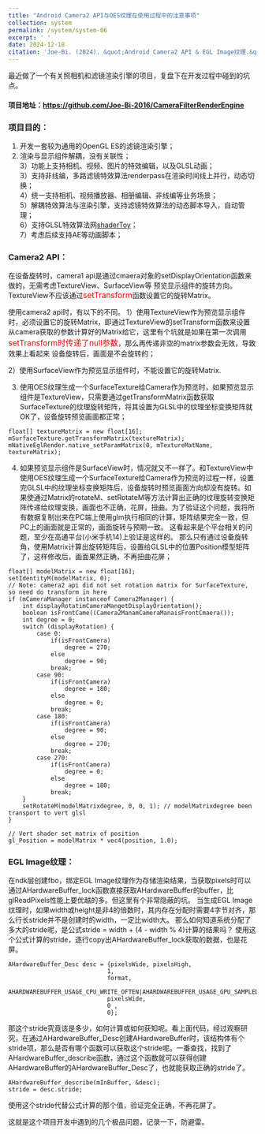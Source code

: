 ```yaml
---
title: "Android Camera2 API与OES纹理在使用过程中的注意事项"
collection: system
permalink: /system/system-06
excerpt: ' '
date: 2024-12-18
citation: 'Joe-Bi. (2024). &quot;Android Camera2 API & EGL Image纹理.&quot; <i>GitHub Joe-Bi of Bugs</i>'
---
```



最近做了一个有关照相机和滤镜渲染引擎的项目，复盘下在开发过程中碰到的坑点。

#### 项目地址：<https://github.com/Joe-Bi-2016/CameraFilterRenderEngine>

### 项目目的：
1) 开发一套较为通用的OpenGL ES的滤镜渲染引擎；<br />
2) 渲染与显示组件解耦，没有关联性；<br />
3）功能上支持相机、视频、图片的特效编辑，以及GLSL动画；<br />
3）支持非线编，多路滤镜特效算法renderpass在渲染时间线上并行，动态切换；<br />
4）统一支持相机、视频播放器、相册编辑、非线编等业务场景；<br />
5）解耦特效算法与渲染引擎，支持滤镜特效算法的动态脚本导入，自动管理；<br />
6）支持GLSL特效算法网[shaderToy](https://www.shadertoy.com/)；<br />
7）考虑后续支持AE等动画脚本；<br />

### Camera2 API：
在设备旋转时，camera1 api是通过cmaera对象的setDisplayOrientation函数来做的，无需考虑TextureView、SurfaceView等
预览显示组件的旋转方向。TextureView不应该通过<font color=red size=3>setTransform</font>函数设置它的旋转Matrix。

使用camera2 api时，有以下的不同。
1）使用TextureView作为预览显示组件时，必须设置它的旋转Matrix，即通过TextureView的setTransform函数来设置从camera获取的参数计算好的Matrix给它，这里有个坑就是如果在第一次调用<font color=red size=3>setTransform时传递了null参数</font>，那么再传递非空的matrix参数会无效，导致效果上看起来
设备旋转后，画面是不会旋转的；

2）使用SurfaceView作为预览显示组件时，不能设置它的旋转Matrix.

3) 使用OES纹理生成一个SurfaceTexture给Camera作为预览时，如果预览显示组件是TextureView，只需要通过getTransformMatrix函数获取SurfaceTexture的纹理旋转矩阵，将其设置为GLSL中的纹理坐标变换矩阵就OK了，设备旋转预览画面都正常；
```
float[] textureMatrix = new float[16];
mSurfaceTexture.getTransformMatrix(textureMatrix);
mNativeEglRender.native_setParamMatrix(0, mTextureMatName, textureMatrix);
```
4) 如果预览显示组件是SurfaceView时，情况就又不一样了。和TextureView中使用OES纹理生成一个SurfaceTexture给Camera作为预览的过程一样，设置完GLSL中的纹理坐标变换矩阵后，设备旋转时预览画面方向却没有旋转。如果使通过Matrix的rotateM、setRotateM等方法计算出正确的纹理旋转变换矩阵传递给纹理变换，画面也不正确，花屏，扭曲。为了验证这个问题，我将所有数据复制出来在PC端上使用glm执行相同的计算，矩阵结果完全一致，但PC上的画面就是正常的，画面旋转与预期一致。
这看起来是个平台相关的问题，至少在高通平台(小米手机14)上验证是这样的。
那么只有通过设备旋转角，使用Matrix计算出旋转矩阵后，设置给GLSL中的位置Position模型矩阵了，这样修改后，画面果然正确，不再扭曲花屏；
```
float[] modelMatrix = new float[16];
setIdentityM(modelMatrix, 0);
// Note: camera2 api did not set rotation matrix for SurfaceTexture, so need do transform in here
if (mCameraManager instanceof Camera2Manager) {
    int displayRotatimCameraMangetDisplayOrientation();
    boolean isFrontCame((Camera2ManamCameraManaisFrontCmaera());
    int degree = 0;
    switch (displayRotation) {
        case 0:
            if(isFrontCamera)
                degree = 270;
            else
                degree = 90;
            break;
        case 90:
            if(isFrontCamera)
                degree = 180;
            else
                degree = 0;
            break;
        case 180:
            if(isFrontCamera)
                degree = 90;
            else
                degree = 270;
            break;
        case 270:
            if(isFrontCamera)
                degree = 0;
            else
                degree = 180;
            break;
    }
    setRotateM(modelMatrixdegree, 0, 0, 1); // modelMatrixdegree been transport to vert glsl
}

// Vert shader set matrix of position
gl_Position = modelMatrix * vec4(position, 1.0);

```

### EGL Image纹理：

在ndk层创建fbo，绑定EGL Image纹理作为存储渲染结果，当获取pixels时可以通过AHardwareBuffer_lock函数直接获取AHardwareBuffer的buffer，比glReadPixels性能上要优越的多。但这里有个非常隐蔽的坑。
当生成EGL Image纹理时，如果width或height是非4的倍数时，其内存在分配时需要4字节对齐，那么行长stride并不是创建时的width，一定比width大。
那么如何知道系统分配了多大的stride呢，是公式stride = width + (4 - width % 4)计算的结果吗？
使用这个公式计算的stride，逐行copy出AHardwareBuffer_lock获取的数据，也是花屏。
```
AHardwareBuffer_Desc desc = {pixelsWide, pixelsHigh,
                            1,
                            format,
                            AHARDWAREBUFFER_USAGE_CPU_WRITE_OFTEN|AHARDWAREBUFFER_USAGE_GPU_SAMPLED_IMAGE,
                            pixelsWide,
                            0 ,
                            0};
```
那这个stride究竟该是多少，如何计算或如何获知呢。看上面代码，经过观察研究，在通过AHardwareBuffer_Desc创建AHardwareBuffer时，该结构体有个stride项，那么是否有哪个函数可以获取这个stride呢。一番查找，找到了AHardwareBuffer_describe函数，通过这个函数就可以获得创建AHardwareBuffer的AHardwareBuffer_Desc了，也就能获取正确的stride了。
```
AHardwareBuffer_describe(mInBuffer, &desc);
stride = desc.stride;
```

使用这个stride代替公式计算的那个值，验证完全正确，不再花屏了。

这就是这个项目开发中遇到的几个极品问题，记录一下，防避雷。

